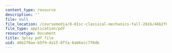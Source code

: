 ```yaml
---
content_type: resource
description: ''
file: null
file_location: /coursemedia/8-01sc-classical-mechanics-fall-2016/46b2f0aeb5f9da150ffa6ab6ecc7f0db_sgymEX-4FxE.pdf
file_type: application/pdf
resourcetype: Document
title: 3play pdf file
uid: 46b2f0ae-b5f9-da15-0ffa-6ab6ecc7f0db
---
```

